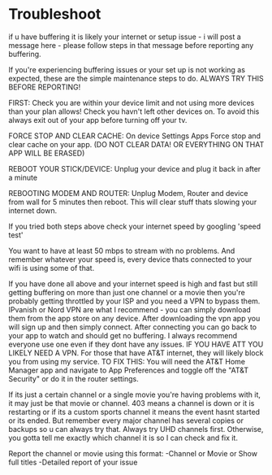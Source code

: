 # Troubleshoot

if u have buffering it is likely your internet or setup issue - i will post a message here - please follow steps in that message before reporting any buffering.

If you're experiencing buffering issues or your set up is not working as expected, these are the simple maintenance steps to do. ALWAYS TRY THIS BEFORE REPORTING!

FIRST: Check you are within your device limit and not using more devices than your plan allows! Check you havn't left other devices on. To avoid this always exit out of your app before turning off your tv.

FORCE STOP AND CLEAR CACHE:
On device
Settings
Apps
Force stop and clear cache on your app. (DO NOT CLEAR DATA! OR EVERYTHING ON THAT APP WILL BE ERASED)

REBOOT YOUR STICK/DEVICE:
Unplug your device and plug it back in after a minute

REBOOTING MODEM AND ROUTER:
Unplug Modem, Router and device from wall for 5 minutes then reboot. This will clear stuff thats slowing your internet down. 

If you tried both steps above check your internet speed by googling 'speed test'

You want to have at least 50 mbps to stream with no problems. And remember whatever your speed is, every device thats connected to your wifi is using some of that.

If you have done all above and your internet speed is high and fast but still getting buffering on more than just one channel or a movie then you're probably getting throttled by your ISP and you need a VPN to bypass them. 
IPvanish or Nord VPN are what I recommend - you can simply download them from the app store on any device. After downloading the vpn app you will sign up and then simply connect. After connecting you can go back to your app to watch and should get no buffering.
I always recommend everyone use one even if they dont have any issues.
IF YOU HAVE ATT YOU LIKELY NEED A VPN.
For those that have AT&T internet, they will likely block you from using my service. 
TO FIX THIS: You will need the AT&T Home Manager app and navigate to App Preferences and toggle off the "AT&T Security" or do it in the router settings.

If its just a certain channel or a single movie you're having problems with it, it may just be that movie or channel.
403 means a channel is down or it is restarting or if its a custom sports channel it means the event hasnt started or its ended.
But remember every major channel has several copies or backups so u can always try that. Always try UHD channels first.
Otherwise, you gotta tell me exactly which channel it is so I can check and fix it.

Report the channel or movie using this format:
-Channel or Movie or Show full titles
-Detailed report of your issue